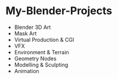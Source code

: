 # My-Blender-Projects
- Blender 3D Art
- Mask Art
- Virtual Production & CGI
- VFX
- Environment & Terrain
- Geometry Nodes
- Modelling & Sculpting
- Animation
